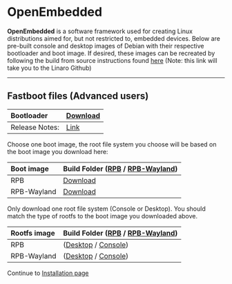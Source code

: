 # OpenEmbedded

**OpenEmbedded** is a software framework used for creating Linux distributions aimed for, but not restricted to, embedded devices. Below are pre-built console and desktop images of Debian with their respective bootloader and boot image. If desired, these images can be recreated by following the build from source instructions found [here](https://github.com/Linaro/documentation/blob/master/Reference-Platform/CECommon/OEYocto.md) (Note: this link will take you to the Linaro Github)

***

## Fastboot files (Advanced users)

|   Bootloader    |    [Download](http://builds.96boards.org/releases/dragonboard410c/linaro/rescue/latest/dragonboard410c_bootloader_emmc_linux-*.zip)    |
|:------------------|:-----------------------|
|Release Notes:     |[Link](http://builds.96boards.org/releases/dragonboard410c/linaro/rescue/latest/)      |

Choose one boot image, the root file system you choose will be based on the boot image you download here:

|   Boot image    |  Build Folder ([RPB](http://builds.96boards.org/releases/reference-platform/openembedded/dragonboard410c/latest/rpb/) / [RPB-Wayland](http://builds.96boards.org/releases/reference-platform/openembedded/dragonboard410c/latest/rpb-wayland/))   |
|:------------------|:-----------------------|
| RPB    | [Download](http://builds.96boards.org/releases/reference-platform/openembedded/dragonboard410c/latest/rpb/boot--4.4-r0.1-dragonboard-410c-*.img)   |
| RPB-Wayland    |  [Download](http://builds.96boards.org/releases/reference-platform/openembedded/dragonboard410c/latest/rpb-wayland/boot--4.4-r0.1-dragonboard-410c-*.img)  |

Only download one root file system (Console or Desktop). You should match the type of rootfs to the boot image you downloaded above. 

|   Rootfs image    |  Build Folder ([RPB](http://builds.96boards.org/releases/reference-platform/openembedded/dragonboard410c/latest/rpb/) / [RPB-Wayland](http://builds.96boards.org/releases/reference-platform/openembedded/dragonboard410c/latest/rpb-wayland/))    |
|:------------------|:----------------------------------|
| RPB  | ([Desktop](http://builds.96boards.org/releases/reference-platform/openembedded/dragonboard410c/latest/rpb/rpb-desktop-image-dragonboard-410c-*.rootfs.ext4.gz) / [Console](http://builds.96boards.org/releases/reference-platform/openembedded/dragonboard410c/latest/rpb/rpb-console-image-dragonboard-410c-*.rootfs.ext4.gz))    |
| RPB-Wayland  | ([Desktop](http://builds.96boards.org/releases/reference-platform/openembedded/dragonboard410c/latest/rpb-wayland/rpb-weston-image-dragonboard-410c-*.rootfs.ext4.gz) / [Console](http://builds.96boards.org/releases/reference-platform/openembedded/dragonboard410c/latest/rpb-wayland/rpb-console-image-dragonboard-410c-*.rootfs.ext4.gz))     |

Continue to [Installation page](../Installation/README.md)

